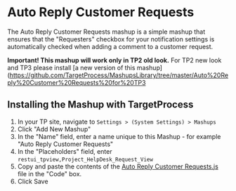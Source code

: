 Auto Reply Customer Requests
============================

The Auto Reply Customer Requests mashup is a simple mashup that ensures that the "Requesters" checkbox for your 
notification settings is automatically checked when adding a comment to a customer request.

**Important! This mashup will work only in TP2 old look.**
For TP2 new look and TP3 please install [a new version of this mashup](https://github.com/TargetProcess/MashupsLibrary/tree/master/Auto%20Reply%20Customer%20Requests%20for%20TP3


Installing the Mashup with TargetProcess
----------------------------------------

1. In your TP site, navigate to ```Settings > (System Settings) > Mashups```
2. Click "Add New Mashup"
3. In the "Name" field, enter a name unique to this Mashup - for example "Auto Reply Customer Requests"
4. In the "Placeholders" field, enter ```restui_tpview,Project_HelpDesk_Request_View```
5. Copy and paste the contents of the [Auto Reply Customer Requests.js](https://raw.github.com/TargetProcess/MashupsLibrary/master/Auto%20Reply%20Customer%20Requests/Auto%20Reply%20Customer%20Requests.js) file in the "Code" box.
6. Click Save
